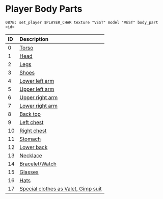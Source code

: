 # Player Body Parts

```text
087B: set_player $PLAYER_CHAR texture "VEST" model "VEST" body_part <id>
```

| ID | Description |
| :--- | :--- |
| 0 | [Torso](clothes.md#torso) |
| 1 | [Head](haircuts.md) |
| 2 | [Legs](clothes.md#legs) |
| 3 | [Shoes](clothes.md#legs) |
| 4 | [Lower left arm](tattoos.md#lower-left-arm) |
| 5 | [Upper left arm](tattoos.md#upper-left-arm) |
| 6 | [Upper right arm](tattoos.md#upper-right-arm) |
| 7 | [Lower right arm](tattoos.md#lower-right-arm) |
| 8 | [Back top](tattoos.md#back-top) |
| 9 | [Left chest](tattoos.md#left-chest) |
| 10 | [Right chest](tattoos.md#right-chest) |
| 11 | [Stomach](tattoos.md#stomach) |
| 12 | [Lower back](tattoos.md#lower-back) |
| 13 | [Necklace](clothes.md#necklaces) |
| 14 | [Bracelet/Watch](clothes.md#watches) |
| 15 | [Glasses](clothes.md#glasses) |
| 16 | [Hats](clothes.md#hats) |
| 17 | [Special clothes as Valet, Gimp suit](clothes.md#special) |

